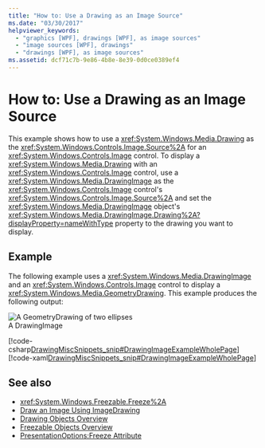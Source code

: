 ```yaml
---
title: "How to: Use a Drawing as an Image Source"
ms.date: "03/30/2017"
helpviewer_keywords: 
  - "graphics [WPF], drawings [WPF], as image sources"
  - "image sources [WPF], drawings"
  - "drawings [WPF], as image sources"
ms.assetid: dcf71c7b-9e86-4b8e-8e39-0d0ce0389ef4
---
```

# How to: Use a Drawing as an Image Source
This example shows how to use a <xref:System.Windows.Media.Drawing> as the <xref:System.Windows.Controls.Image.Source%2A> for an <xref:System.Windows.Controls.Image> control. To display a <xref:System.Windows.Media.Drawing> with an <xref:System.Windows.Controls.Image> control, use a <xref:System.Windows.Media.DrawingImage> as the <xref:System.Windows.Controls.Image> control's <xref:System.Windows.Controls.Image.Source%2A> and set the <xref:System.Windows.Media.DrawingImage> object's <xref:System.Windows.Media.DrawingImage.Drawing%2A?displayProperty=nameWithType> property to the drawing you want to display.  
  
## Example  
 The following example uses a <xref:System.Windows.Media.DrawingImage> and an <xref:System.Windows.Controls.Image> control to display a <xref:System.Windows.Media.GeometryDrawing>. This example produces the following output:  
  
 ![A GeometryDrawing of two ellipses](../../../../docs/framework/wpf/graphics-multimedia/media/graphicsmm-geodraw.jpg "graphicsmm_geodraw")  
A DrawingImage  
  
 [!code-csharp[DrawingMiscSnippets_snip#DrawingImageExampleWholePage](../../../../samples/snippets/csharp/VS_Snippets_Wpf/DrawingMiscSnippets_snip/CSharp/DrawingImageExample.cs#drawingimageexamplewholepage)]
 [!code-xaml[DrawingMiscSnippets_snip#DrawingImageExampleWholePage](../../../../samples/snippets/xaml/VS_Snippets_Wpf/DrawingMiscSnippets_snip/XAML/DrawingImageExample.xaml#drawingimageexamplewholepage)]  
  
## See also
- <xref:System.Windows.Freezable.Freeze%2A>
- [Draw an Image Using ImageDrawing](../../../../docs/framework/wpf/graphics-multimedia/how-to-draw-an-image-using-imagedrawing.md)
- [Drawing Objects Overview](../../../../docs/framework/wpf/graphics-multimedia/drawing-objects-overview.md)
- [Freezable Objects Overview](../../../../docs/framework/wpf/advanced/freezable-objects-overview.md)
- [PresentationOptions:Freeze Attribute](../../../../docs/framework/wpf/advanced/presentationoptions-freeze-attribute.md)
